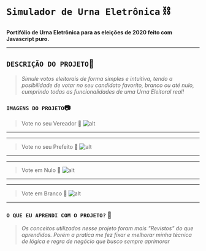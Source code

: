 # **`Simulador de Urna Eletrônica`** :chains:
 **Portifólio de Urna Eletrônica para as eleições de 2020 feito com Javascript puro.**
***
 ## `DESCRIÇÃO DO PROJETO`:scroll:
 >*Simule votos eleitorais de forma simples e intuitiva, tendo a posibilidade de votar no seu candidato favorito, branco ou até nulo, cumprindo todas as funcionalidades de uma Urna Eleitoral real!*

### `IMAGENS DO PROJETO`📷
>Vote no seu Vereador  :memo:
![alt](images/template_1.jpeg)
***
----
>Vote no seu Prefeito  :memo:
![alt](images/template_2.jpeg)
***
----
>Vote em Nulo  :memo:
![alt](images/template_3.jpeg)
***
----
>Vote em Branco  :memo:
![alt](images/template_4.jpeg)
***


### `O QUE EU APRENDI COM O PROJETO?` :thinking:
>*Os conceitos utilizados nesse projeto foram mais "Revistos" do que aprendidos. Porém a pratica me fez fixar e melhorar minha técnica de lógica e regra de negócio que busco sempre aprimorar*

